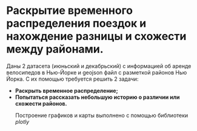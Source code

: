# Раскрытие временного распределения поездок и нахождение разницы и схожести между районами.

Даны 2 датасета (июньский и декабрьский) с информацией об аренде велосипедов в Нью-Йорке и geojson файл с разметкой районов Нью Йорка. С их помощью требуется решить 2 задачи:
<ul>
 <li><b>Раскрыть временное распределение;</b></li>
 <li><b>Попытаться рассказать небольшую историю о различии или схожести районов.</b></li>
 
 Построение графиков и карты выполнено с помощью библиотеки <i>plotly</i>
